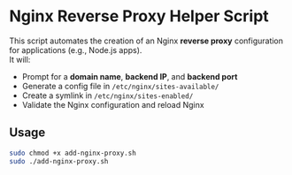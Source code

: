 # Nginx Reverse Proxy Helper Script

This script automates the creation of an Nginx **reverse proxy** configuration for applications (e.g., Node.js apps).  
It will:

- Prompt for a **domain name**, **backend IP**, and **backend port**  
- Generate a config file in `/etc/nginx/sites-available/`  
- Create a symlink in `/etc/nginx/sites-enabled/`  
- Validate the Nginx configuration and reload Nginx  

## Usage
```bash
sudo chmod +x add-nginx-proxy.sh
sudo ./add-nginx-proxy.sh
```
